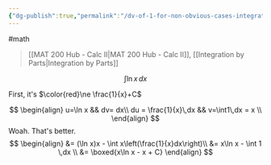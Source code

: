 ```yaml
---
{"dg-publish":true,"permalink":"/dv-of-1-for-non-obvious-cases-integration-by-parts-example/","dgHomeLink":true,"dgPassFrontmatter":false,"dgShowLocalGraph":true}
---
```


#math 
> [[MAT 200 Hub - Calc II|MAT 200 Hub - Calc II]], [[Integration by Parts|Integration by Parts]]

$$
\int \ln x \,dx
$$

First, it's $\color{red}\ne \frac{1}{x}+C$

$$
\begin{align}
u=\ln x && dv= dx\\
du = \frac{1}{x}\,dx && v=\int1\,dx = x \\
\end{align}
$$
Woah. That's better.
$$
\begin{align}
&= (\ln x)x - \int x\left(\frac{1}{x}dx\right)\\
&= x\ln x - \int 1 \,dx \\
&= \boxed{x\ln x - x + C}
\end{align}
$$
